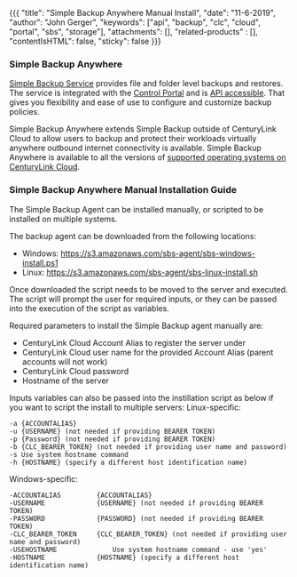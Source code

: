 {{{
  "title": "Simple Backup Anywhere Manual Install",
  "date": "11-6-2019",
  "author": "John Gerger",
  "keywords": ["api", "backup", "clc", "cloud", "portal", "sbs", "storage"],
  "attachments": [],
  "related-products" : [],
  "contentIsHTML": false,
  "sticky": false
}}}

### Simple Backup Anywhere

[Simple Backup Service](https://www.ctl.io/simple-backup-service/) provides file and folder level backups and restores. The service is integrated with the [Control Portal](https://control.ctl.io/) and is [API accessible](https://www.ctl.io/api-docs/v2/#simple-backup). That gives you flexibility and ease of use to configure and customize backup policies.

Simple Backup Anywhere extends Simple Backup outside of CenturyLink Cloud to allow users to backup and protect their workloads virtually anywhere outbound internet connectivity is available. Simple Backup Anywhere is available to all the versions of [supported operating systems on CenturyLink Cloud](../Support/supported-operating-systems.md).

### Simple Backup Anywhere Manual Installation Guide

The Simple Backup Agent can be installed manually, or scripted to be installed on multiple systems.

The backup agent can be downloaded from the following locations:

* Windows: https://s3.amazonaws.com/sbs-agent/sbs-windows-install.ps1
* Linux: https://s3.amazonaws.com/sbs-agent/sbs-linux-install.sh

Once downloaded the script needs to be moved to the server and executed. The script will prompt the user for required inputs, or they can be passed into the execution of the script as variables.

Required parameters to install the Simple Backup agent manually are:

* CenturyLink Cloud Account Alias to register the server under
* CenturyLink Cloud user name for the provided Account Alias (parent accounts will not work)
* CenturyLink Cloud password
* Hostname of the server

Inputs variables can also be passed into the instillation script as below if you want to script the install to multiple servers:
Linux-specific:
```
-a {ACCOUNTALIAS}
-u {USERNAME} (not needed if providing BEARER TOKEN)
-p {Password} (not needed if providing BEARER TOKEN)
-b {CLC_BEARER_TOKEN} (not needed if providing user name and password)
-s Use system hostname command
-h {HOSTNAME} (specify a different host identification name)
```
Windows-specific:
```
-ACCOUNTALIAS 		  {ACCOUNTALIAS}
-USERNAME     		  {USERNAME} (not needed if providing BEARER TOKEN)
-PASSWORD 		   	  {PASSWORD} (not needed if providing BEARER TOKEN)
-CLC_BEARER_TOKEN 	  {CLC_BEARER_TOKEN} (not needed if providing user name and password)
-USEHOSTNAME 			  Use system hostname command - use 'yes'
-HOSTNAME 			  {HOSTNAME} (specify a different host identification name)
```
